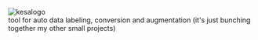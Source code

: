 ![kesalogo]('logo/KESA.png')                             
tool for auto data labeling, conversion and augmentation (it's just bunching together my other small projects)                                
  
                                                                                                                     
                                                                                                                     
                                                                                                           
                                                                                                                                                                                                     





